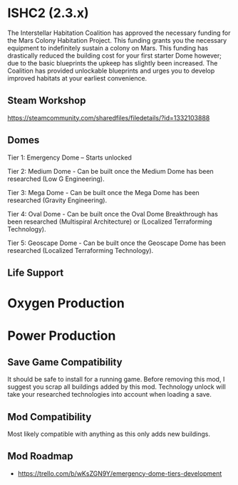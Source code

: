 # ISHC2 (2.3.x)

The Interstellar Habitation Coalition has approved the necessary funding for the Mars Colony Habitation Project. This funding grants you the necessary equipment to indefinitely sustain a colony on Mars. This funding has drastically reduced the building cost for your first starter Dome however; due to the basic blueprints the upkeep has slightly been increased. The Coalition has provided unlockable blueprints and urges you to develop improved habitats at your earliest convenience.

## Steam Workshop

https://steamcommunity.com/sharedfiles/filedetails/?id=1332103888

## Domes 

Tier 1: Emergency Dome – Starts unlocked

Tier 2: Medium Dome - Can be built once the Medium Dome has been researched (Low G Engineering).

Tier 3: Mega Dome - Can be built once the Mega Dome has been researched (Gravity Engineering).

Tier 4: Oval Dome - Can be built once the Oval Dome Breakthrough has been researched (Multispiral Architecture) or (Localized Terraforming Technology).

Tier 5: Geoscape Dome - Can be built once the Geoscape Dome has been researched (Localized Terraforming Technology).

## Life Support

# Oxygen Production

# Power Production

##

## Save Game Compatibility 
It should be safe to install for a running game. Before removing this mod, I suggest you scrap all buildings added by this mod.
Technology unlock will take your researched technologies into account when loading a save.

## Mod Compatibility 
Most likely compatible with anything as this only adds new buildings.

## Mod Roadmap 
- https://trello.com/b/wKsZGN9Y/emergency-dome-tiers-development
